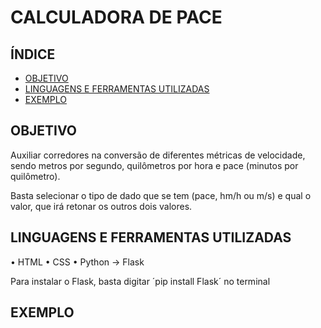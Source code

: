 # CALCULADORA DE PACE

## ÍNDICE

- [OBJETIVO](#Objetivo)
- [LINGUAGENS E FERRAMENTAS UTILIZADAS](#Linguagens)
- [EXEMPLO](#Exemplo)

## OBJETIVO

Auxiliar corredores na conversão de diferentes métricas de velocidade, sendo metros por segundo, quilômetros por hora e pace (minutos por quilômetro).

Basta selecionar o tipo de dado que se tem (pace, hm/h ou m/s) e qual o valor, que irá retonar os outros dois valores.

## LINGUAGENS E FERRAMENTAS UTILIZADAS
• HTML
• ⁠CSS
• Python -> Flask 

Para instalar o Flask, basta digitar ´pip install Flask´ no terminal

## EXEMPLO

